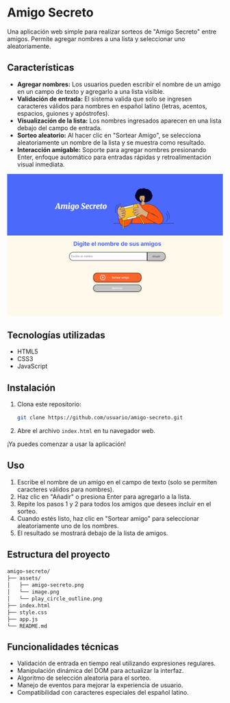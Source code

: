 # Amigo Secreto

Una aplicación web simple para realizar sorteos de "Amigo Secreto" entre amigos. Permite agregar nombres a una lista y seleccionar uno aleatoriamente.

## Características

- **Agregar nombres:** Los usuarios pueden escribir el nombre de un amigo en un campo de texto y agregarlo a una lista visible.
- **Validación de entrada:** El sistema valida que solo se ingresen caracteres válidos para nombres en español latino (letras, acentos, espacios, guiones y apóstrofes).
- **Visualización de la lista:** Los nombres ingresados aparecen en una lista debajo del campo de entrada.
- **Sorteo aleatorio:** Al hacer clic en "Sortear Amigo", se selecciona aleatoriamente un nombre de la lista y se muestra como resultado.
- **Interacción amigable:** Soporte para agregar nombres presionando Enter, enfoque automático para entradas rápidas y retroalimentación visual inmediata.

![Captura de pantalla](assets/image.png)

## Tecnologías utilizadas

- HTML5
- CSS3
- JavaScript

## Instalación

1. Clona este repositorio:
   ```bash
   git clone https://github.com/usuario/amigo-secreto.git
   ```
2. Abre el archivo `index.html` en tu navegador web.

¡Ya puedes comenzar a usar la aplicación!

## Uso

1. Escribe el nombre de un amigo en el campo de texto (solo se permiten caracteres válidos para nombres).
2. Haz clic en "Añadir" o presiona Enter para agregarlo a la lista.
3. Repite los pasos 1 y 2 para todos los amigos que desees incluir en el sorteo.
4. Cuando estés listo, haz clic en "Sortear amigo" para seleccionar aleatoriamente uno de los nombres.
5. El resultado se mostrará debajo de la lista de amigos.

## Estructura del proyecto

```plaintext
amigo-secreto/
├── assets/
│   ├── amigo-secreto.png
│   └── image.png
│   └── play_circle_outline.png
├── index.html
├── style.css
├── app.js
└── README.md
```

## Funcionalidades técnicas

- Validación de entrada en tiempo real utilizando expresiones regulares.
- Manipulación dinámica del DOM para actualizar la interfaz.
- Algoritmo de selección aleatoria para el sorteo.
- Manejo de eventos para mejorar la experiencia de usuario.
- Compatibilidad con caracteres especiales del español latino.

